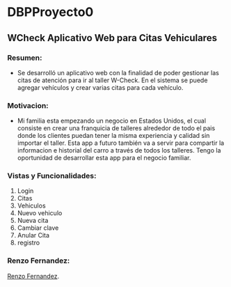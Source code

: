 # DBPProyecto0
## WCheck Aplicativo Web para Citas Vehiculares
 ### Resumen: 
 - Se desarrolló un aplicativo web con la finalidad de poder gestionar las citas de atención para ir al taller W-Check. En el sistema se puede agregar vehículos y crear varias citas para cada vehículo.
 
 ### Motivacion:
 - Mi familia esta empezando un negocio en Estados Unidos, el cual consiste en crear una franquicia de talleres alrededor de todo el pais donde los clientes puedan tener la misma experiencia y calidad sin importar el taller. Esta app a futuro también va a servir para compartir la informacion e historial del carro a través de todos los talleres. Tengo la oportunidad de desarrollar esta app para el negocio familiar.

### Vistas y Funcionalidades:
1. Login
2. Citas
3. Vehiculos
4. Nuevo vehiculo
5. Nueva cita
6. Cambiar clave
7. Anular Cita
8. registro
 
 ### Renzo Fernandez: 
 [Renzo Fernandez](https://github.com/renzofernandezutec).

